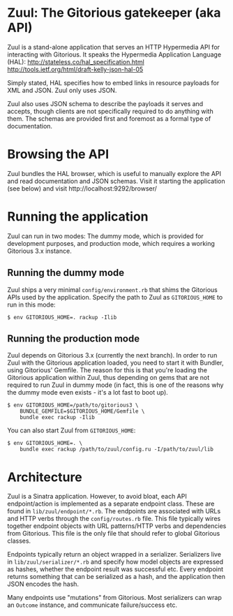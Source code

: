 # Zuul: The Gitorious gatekeeper (aka API)

Zuul is a stand-alone application that serves an HTTP Hypermedia API for
interacting with Gitorious. It speaks the Hypermedia Application Language (HAL):
http://stateless.co/hal_specification.html
http://tools.ietf.org/html/draft-kelly-json-hal-05

Simply stated, HAL specifies how to embed links in resource payloads for XML and
JSON. Zuul only uses JSON.

Zuul also uses JSON schema to describe the payloads it serves and accepts,
though clients are not specifically required to do anything with them. The
schemas are provided first and foremost as a formal type of documentation.

# Browsing the API

Zuul bundles the HAL browser, which is useful to manually explore the API and
read documentation and JSON schemas. Visit it starting the application (see
below) and visit http://localhost:9292/browser/

# Running the application

Zuul can run in two modes: The dummy mode, which is provided for development
purposes, and production mode, which requires a working Gitorious 3.x instance.

## Running the dummy mode

Zuul ships a very minimal `config/environment.rb` that shims the Gitorious APIs
used by the application. Specify the path to Zuul as `GITORIOUS_HOME` to run in
this mode:

    $ env GITORIOUS_HOME=. rackup -Ilib

## Running the production mode

Zuul depends on Gitorious 3.x (currently the next branch). In order to run Zuul
with the Gitorious application loaded, you need to start it with Bundler, using
Gitorious' Gemfile. The reason for this is that you're loading the Gitorious
application within Zuul, thus depending on gems that are not required to run
Zuul in dummy mode (in fact, this is one of the reasons why the dummy mode even
exists - it's a lot fast to boot up).

    $ env GITORIOUS_HOME=/path/to/gitorious3 \
        BUNDLE_GEMFILE=$GITORIOUS_HOME/Gemfile \
        bundle exec rackup -Ilib

You can also start Zuul from `GITORIOUS_HOME`:

    $ env GITORIOUS_HOME=. \
        bundle exec rackup /path/to/zuul/config.ru -I/path/to/zuul/lib

# Architecture

Zuul is a Sinatra application. However, to avoid bloat, each API endpoint/action
is implemented as a separate endpoint class. These are found in
`lib/zuul/endpoint/*.rb`. The endpoints are associated with URLs and HTTP verbs
through the `config/routes.rb` file. This file typically wires together endpoint
objects with URL patterns/HTTP verbs and dependencies from Gitorious. This file
is the only file that should refer to global Gitorious classes.

Endpoints typically return an object wrapped in a serializer. Serializers live
in `lib/zuul/serializer/*.rb` and specify how model objects are expressed as
hashes, whether the endpoint result was successful etc. Every endpoint returns
something that can be serialized as a hash, and the application then JSON
encodes the hash.

Many endpoints use "mutations" from Gitorious. Most serializers can wrap an
`Outcome` instance, and communicate failure/success etc.
